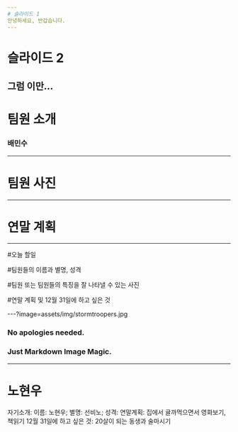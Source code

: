 ```yaml
---
# 슬라이드 1
안녕하세요, 반갑습니다.
---
```

# 슬라이드 2
그럼 이만...
---
# 팀원 소개
<h3>배민수</h3>

---
# 팀원 사진

---
# 연말 계획

---


#오늘 할일

#팀원들의 이름과 별명, 성격

#팀원 또는 팀원들의 특징을 잘 나타낼 수 있는 사진

#연말 계획 및 12월 31일에 하고 싶은 것

---?image=assets/img/stormtroopers.jpg

### No apologies needed.
### Just Markdown Image Magic.


---
# 노현우
자기소개: 이름: 노현우; 별명: 선비노; 성격: 
연말계획: 집에서 귤까먹으면서 영화보기, 책읽기
12월 31일에 하고 싶은 것: 20살이 되는 동생과 술마시기
